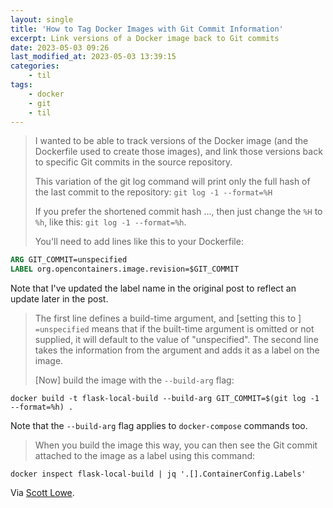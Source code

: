 ```yaml
---
layout: single
title: 'How to Tag Docker Images with Git Commit Information'
excerpt: Link versions of a Docker image back to Git commits
date: 2023-05-03 09:26
last_modified_at: 2023-05-03 13:39:15
categories:
    - til
tags:
    - docker
    - git
    - til
---
```


> I wanted to be able to track versions of the Docker image (and the Dockerfile used to create those images), and link those versions back to specific Git commits in the source repository.
>
> This variation of the git log command will print only the full hash of the last commit to the repository: `git log -1 --format=%H`
>
> If you prefer the shortened commit hash ..., then just change the `%H` to `%h`, like this: `git log -1 --format=%h`.
>
> You'll need to add lines like this to your Dockerfile:

```dockerfile
ARG GIT_COMMIT=unspecified
LABEL org.opencontainers.image.revision=$GIT_COMMIT
```

Note that I've updated the label name in the original post to reflect an update later in the post.

> The first line defines a build-time argument, and \[setting this to \] `=unspecified` means that if the built-time argument is omitted or not supplied,
> it will default to the value of "unspecified". The second line takes the information from the argument and adds it as a label on the image.
>
> \[Now\] build the image with the `--build-arg` flag:

```shell
docker build -t flask-local-build --build-arg GIT_COMMIT=$(git log -1 --format=%h) .
```

Note that the `--build-arg` flag applies to `docker-compose` commands too.

> When you build the image this way, you can then see the Git commit attached to the image as a label using this command:

```shell
docker inspect flask-local-build | jq '.[].ContainerConfig.Labels'
```

Via [Scott Lowe](https://blog.scottlowe.org/2017/11/08/how-tag-docker-images-git-commit-information/).
